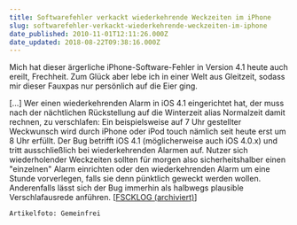 ```yaml
---
title: Softwarefehler verkackt wiederkehrende Weckzeiten im iPhone
slug: softwarefehler-verkackt-wiederkehrende-weckzeiten-im-iphone
date_published: 2010-11-01T12:11:26.000Z
date_updated: 2018-08-22T09:38:16.000Z
---
```


Mich hat dieser ärgerliche iPhone-Software-Fehler in Version 4.1 heute auch ereilt, Frechheit. Zum Glück aber lebe ich in einer Welt aus Gleitzeit, sodass mir dieser Fauxpas nur persönlich auf die Eier ging.

[...] Wer einen wiederkehrenden Alarm in iOS 4.1 eingerichtet hat, der muss nach der nächtlichen Rückstellung auf die Winterzeit alias Normalzeit damit rechnen, zu verschlafen: Ein beispielsweise auf 7 Uhr gestellter Weckwunsch wird durch iPhone oder iPod touch nämlich seit heute erst um 8 Uhr erfüllt. Der Bug betrifft iOS 4.1 (möglicherweise auch iOS 4.0.x) und tritt ausschließlich bei wiederkehrenden Alarmen auf. Nutzer sich wiederholender Weckzeiten sollten für morgen also sicherheitshalber einen "einzelnen" Alarm einrichten oder den wiederkehrenden Alarm um eine Stunde vorverlegen, falls sie denn pünktlich geweckt werden wollen. Anderenfalls lässt sich der Bug immerhin als halbwegs plausible Verschlafausrede anführen. [[FSCKLOG (archiviert)](http://web.archive.org/web/20101103083217/http://www.fscklog.com:80/2010/10/zeitumstellungsbug-in-ios-41-verschlafgefahr-bei-wiederkehrenden-alarmen.html)]

`Artikelfoto: Gemeinfrei`
